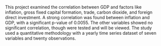 This project examined the correlation between GDP and factors like inflation, gross fixed capital formation, trade, carbon dioxide, and foreign direct investment. A strong correlation was found between inflation and GDP,
with a significant p-value of 0.0055. The other variables showed no significant correlation, though were tested and will be viewed. The study used a quantitative methodology 
with a yearly time series dataset of seven variables and twenty observations.
